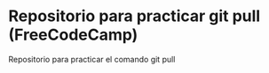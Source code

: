 # Repositorio para practicar git pull (FreeCodeCamp)
Repositorio para practicar el comando git pull
